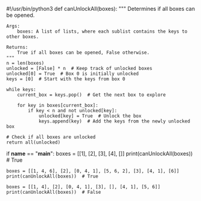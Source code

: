 #!/usr/bin/python3
def canUnlockAll(boxes):
    """
    Determines if all boxes can be opened.
    
    Args:
        boxes: A list of lists, where each sublist contains the keys to other boxes.
    
    Returns:
        True if all boxes can be opened, False otherwise.
    """
    n = len(boxes)
    unlocked = [False] * n  # Keep track of unlocked boxes
    unlocked[0] = True  # Box 0 is initially unlocked
    keys = [0]  # Start with the keys from box 0
    
    while keys:
        current_box = keys.pop()  # Get the next box to explore
        
        for key in boxes[current_box]:
            if key < n and not unlocked[key]:
                unlocked[key] = True  # Unlock the box
                keys.append(key)  # Add the keys from the newly unlocked box
    
    # Check if all boxes are unlocked
    return all(unlocked)

if __name__ == "__main__":
    boxes = [[1], [2], [3], [4], []]
    print(canUnlockAll(boxes))  # True

    boxes = [[1, 4, 6], [2], [0, 4, 1], [5, 6, 2], [3], [4, 1], [6]]
    print(canUnlockAll(boxes))  # True

    boxes = [[1, 4], [2], [0, 4, 1], [3], [], [4, 1], [5, 6]]
    print(canUnlockAll(boxes))  # False
